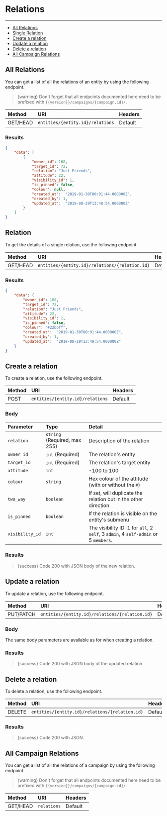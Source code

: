 # Relations

---

- [All Relations](#all-relations)
- [Single Relation](#relation)
- [Create a relation](#create-relation)
- [Update a relation](#update-relation)
- [Delete a relation](#delete-relation)
- [All Campaign Relations](#all-campaign-relations)

<a name="all-relations"></a>
## All Relations

You can get a list of all the relations of an entity by using the following endpoint.

> {warning} Don't forget that all endpoints documented here need to be prefixed with `{{version}}/campaigns/{campaign.id}/`.


| Method | URI | Headers |
| :- |   :-   |  :-  |
| GET/HEAD | `entities/{entity.id}/relations` | Default |

### Results
```json
{
    "data": [
        {
            "owner_id": 168,
            "target_id": 72,
            "relation": "Just Friends",
            "attitude": 22,
            "visibility_id": 1,
            "is_pinned": false,
            "colour": null,
            "created_at":  "2019-01-30T00:01:44.000000Z",
            "created_by": 1,
            "updated_at":  "2019-08-29T13:48:54.000000Z"
        }
    ]
}
```


<a name="relation"></a>
## Relation

To get the details of a single relation, use the following endpoint.

| Method | URI | Headers |
| :- |   :-   |  :-  |
| GET/HEAD | `entities/{entity.id}/relations/{relation.id}` | Default |

### Results
```json
{
    "data": {
        "owner_id": 168,
        "target_id": 72,
        "relation": "Just Friends",
        "attitude": 22,
        "visibility_id": 1,
        "is_pinned": false,
        "colour": "#22bbff",
        "created_at":  "2019-01-30T00:01:44.000000Z",
        "created_by": 1,
        "updated_at":  "2019-08-29T13:48:54.000000Z"
    }
}
```


<a name="create-relation"></a>
## Create a relation

To create a relation, use the following endpoint.

| Method | URI | Headers |
| :- |   :-   |  :-  |
| POST | `entities/{entity.id}/relations` | Default |

### Body

| Parameter | Type | Detail |
| :- |   :-   |  :-  |
| `relation` | `string` (Required, max 255) | Description of the relation |
| `owner_id` | `int` (Required) | The relation's entity |
| `target_id` | `int` (Required) | The relation's target entity |
| `attitude` | `int` | -100 to 100 |
| `colour` | `string` | Hex colour of the attitude (with or without the `#`) |
| `two_way` | `boolean` | If set, will duplicate the relation but in the other direction |
| `is_pinned` | `boolean` | If the relation is visible on the entity's submenu |
| `visibility_id` | `int` | The visibility ID: 1 for `all`, 2 `self`, 3 `admin`, 4 `self-admin` or 5 `members`. |

### Results

> {success} Code 200 with JSON body of the new relation.


<a name="update-relation"></a>
## Update a relation

To update a relation, use the following endpoint.

| Method | URI | Headers |
| :- |   :-   |  :-  |
| PUT/PATCH | `entities/{entity.id}/relations/{relation.id}` | Default |

### Body

The same body parameters are available as for when creating a relation.

### Results

> {success} Code 200 with JSON body of the updated relation.


<a name="delete-relation"></a>
## Delete a relation

To delete a relation, use the following endpoint.

| Method | URI | Headers |
| :- |   :-   |  :-  |
| DELETE | `entities/{entity.id}/relations/{relation.id}` | Default |

### Results

> {success} Code 200 with JSON.


<a name="all-campaign-relations"></a>
## All Campaign Relations

You can get a list of all the relations of a campaign by using the following endpoint.


> {warning} Don't forget that all endpoints documented here need to be prefixed with `{{version}}/campaigns/{campaign.id}/`.

| Method | URI | Headers |
| :- |   :-   |  :-  |
| GET/HEAD | `relations` | Default |
